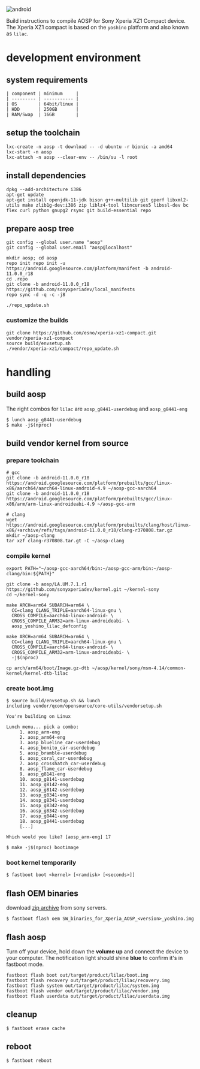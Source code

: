 ![android](https://c1.staticflickr.com/7/6021/5979551591_e61f575354_m_d.jpg "android")

Build instructions to compile AOSP for Sony Xperia XZ1 Compact device.
The Xperia XZ1 compact is based on the `yoshino` platform and also known as `lilac`.

# development environment

## system requirements

    | component | minimum     |
    | --------- | ----------- |
    | OS        | 64bit/linux |
    | HDD       | 250GB       |
    | RAM/Swap  | 16GB        |

## setup the toolchain

    lxc-create -n aosp -t download -- -d ubuntu -r bionic -a amd64
    lxc-start -n aosp
    lxc-attach -n aosp --clear-env -- /bin/su -l root

## install dependencies

    dpkg --add-architecture i386
    apt-get update
    apt-get install openjdk-11-jdk bison g++-multilib git gperf libxml2-utils make zlib1g-dev:i386 zip liblz4-tool libncurses5 libssl-dev bc flex curl python gnupg2 rsync git build-essential repo

## prepare aosp tree

    git config --global user.name "aosp"
    git config --global user.email "aosp@localhost"

    mkdir aosp; cd aosp
    repo init repo init -u https://android.googlesource.com/platform/manifest -b android-11.0.0_r18
    cd .repo
    git clone -b android-11.0.0_r18 https://github.com/sonyxperiadev/local_manifests
    repo sync -d -q -c -j8

    ./repo_update.sh

### customize the builds

    git clone https://github.com/esno/xperia-xz1-compact.git vendor/xperia-xz1-compact
    source build/envsetup.sh
    ./vendor/xperia-xz1/compact/repo_update.sh

# handling

## build aosp

The right combos for `lilac` are `aosp_g8441-userdebug` and `aosp_g8441-eng`

    $ lunch aosp_g8441-userdebug
    $ make -j$(nproc)

## build vendor kernel from source

### prepare toolchain

    # gcc
    git clone -b android-11.0.0_r18 https://android.googlesource.com/platform/prebuilts/gcc/linux-x86/aarch64/aarch64-linux-android-4.9 ~/aosp-gcc-aarch64
    git clone -b android-11.0.0_r18 https://android.googlesource.com/platform/prebuilts/gcc/linux-x86/arm/arm-linux-androideabi-4.9 ~/aosp-gcc-arm

    # clang
    wget https://android.googlesource.com/platform/prebuilts/clang/host/linux-x86/+archive/refs/tags/android-11.0.0_r18/clang-r370808.tar.gz
    mkdir ~/aosp-clang
    tar xzf clang-r370808.tar.gt -C ~/aosp-clang

### compile kernel

    export PATH="~/aosp-gcc-aarch64/bin:~/aosp-gcc-arm/bin:~/aosp-clang/bin:${PATH}"

    git clone -b aosp/LA.UM.7.1.r1 https://github.com/sonyxperiadev/kernel.git ~/kernel-sony
    cd ~/kernel-sony

    make ARCH=arm64 SUBARCH=arm64 \
      CC=clang CLANG_TRIPLE=aarch64-linux-gnu \
      CROSS_COMPILE=aarch64-linux-android- \
      CROSS_COMPILE_ARM32=arm-linux-androideabi- \
      aosp_yoshino_lilac_defconfig

    make ARCH=arm64 SUBARCH=arm64 \
      CC=clang CLANG_TRIPLE=aarch64-linux-gnu \
      CROSS_COMPILE=aarch64-linux-android- \
      CROSS_COMPILE_ARM32=arm-linux-androideabi- \
      -j$(nproc)

    cp arch/arm64/boot/Image.gz-dtb ~/aosp/kernel/sony/msm-4.14/common-kernel/kernel-dtb-lilac

### create boot.img

    $ source build/envsetup.sh && lunch
    including vendor/qcom/opensource/core-utils/vendorsetup.sh
    
    You're building on Linux
    
    Lunch menu... pick a combo:
         1. aosp_arm-eng
         2. aosp_arm64-eng
         3. aosp_blueline_car-userdebug
         4. aosp_bonito_car-userdebug
         5. aosp_bramble-userdebug
         6. aosp_coral_car-userdebug
         7. aosp_crosshatch_car-userdebug
         8. aosp_flame_car-userdebug
         9. aosp_g8141-eng
         10. aosp_g8141-userdebug
         11. aosp_g8142-eng
         12. aosp_g8142-userdebug
         13. aosp_g8341-eng
         14. aosp_g8341-userdebug
         15. aosp_g8342-eng
         16. aosp_g8342-userdebug
         17. aosp_g8441-eng
         18. aosp_g8441-userdebug
         [...]

    Which would you like? [aosp_arm-eng] 17

    $ make -j$(nproc) bootimage

### boot kernel temporarily

    $ fastboot boot <kernel> [<ramdisk> [<seconds>]]

## flash OEM binaries

download [zip archive][aospoem] from sony servers.

    $ fastboot flash oem SW_binaries_for_Xperia_AOSP_<version>_yoshino.img

## flash aosp

Turn off your device, hold down the **volume up** and connect the device to your computer.
The notification light should shine **blue** to confirm it's in fastboot mode.

    fastboot flash boot out/target/product/lilac/boot.img
    fastboot flash recovery out/target/product/lilac/recovery.img
    fastboot flash system out/target/product/lilac/system.img
    fastboot flash vendor out/target/product/lilac/vendor.img
    fastboot flash userdata out/target/product/lilac/userdata.img

## cleanup

    $ fastboot erase cache

## reboot

    $ fastboot reboot

[aospoem]: https://developer.sony.com/develop/open-devices/downloads/software-binaries
